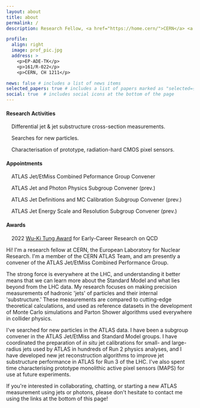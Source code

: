 ```yaml
---
layout: about
title: about
permalink: /
description: Research Fellow, <a href="https://home.cern/">CERN</a> <a href="https://atlas.cern/">ATLAS</a> Team. <a href="https://mleblanc.web.cern.ch/MLB_CV.pdf"><i>Curriculum vitae</i></a>.

profile:
  align: right
  image: prof_pic.jpg
  address: >
    <p>EP-ADE-TK</p>
    <p>161/R-022</p>
    <p>CERN, CH 1211</p>

news: false # includes a list of news items
selected_papers: true # includes a list of papers marked as "selected={true}"
social: true  # includes social icons at the bottom of the page
---
```


<h4>Research Activities</h4>
<i class="fas fa-microscope"></i>&#8195;Differential jet & jet substructure cross-section measurements.

<i class="fas fa-search"></i>&#8195;Searches for new particles.

<i class="fas fa-microchip"></i>&#8195;Characterisation of prototype, radiation-hard CMOS pixel sensors.

<h4>Appointments</h4>

<i class="fas fa-project-diagram"></i>&#8195;ATLAS Jet/EtMiss Combined Peformance Group Convener

<i class="fas fa-lightbulb"></i>&#8195;ATLAS Jet and Photon Physics Subgroup Convener (prev.)

<i class="far fa-paper-plane"></i>&#8195;ATLAS Jet Definitions and MC Calibration Subgroup Convener (prev.)

<i class="fas fa-ruler-combined"></i>&#8195;ATLAS Jet Energy Scale and Resolution Subgroup Convener (prev.)

<p><h4> Awards </h4></p>

<p><i class="fas fa-award"></i>&#8195;2022 <a href="https://cteq.gitlab.io/post/">Wu-Ki Tung Award</a> for Early-Career Research on QCD</p>

<p>Hi! I'm a research fellow at CERN, the European Laboratory for Nuclear Research. I'm a member of the CERN ATLAS Team, and am presently a convener of the ATLAS Jet/EtMiss Combined Performance Group.</p>

<p>The strong force is everywhere at the LHC, and understanding it better means that we can learn more about the Standard Model and what lies beyond from the LHC data. My research focuses on making precision measurements of hadronic 'jets' of particles and their internal 'substructure.' These measurements are compared to cutting-edge theoretical calculations, and used as reference datasets in the development of Monte Carlo simulations and Parton Shower algorithms used everywhere in collider physics.</p>

<p>I've searched for new particles in the ATLAS data. I have been a subgroup convener in the ATLAS Jet/EtMiss and Standard Model groups. I have coordinated the preparation of <i>in situ</i> jet calibrations for small- and large-radius jets used by ATLAS in hundreds of Run 2 physics analyses, and I have developed new jet reconstruction algorithms to improve jet substructure performance in ATLAS for Run 3 of the LHC. I've also spent time characterising prototype monolithic active pixel sensors (MAPS) for use at future experiments.</p>

<p>If you're interested in collaborating, chatting, or starting a new ATLAS measurement using jets or photons, please don't hesitate to contact me using the links at the bottom of this page!</p>
